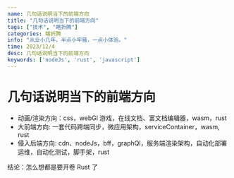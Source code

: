 ```yaml
---
name: 几句话说明当下的前端方向
title: "几句话说明当下的前端方向"
tags: ["技术", "瞎折腾"]
categories: 瞎折腾
info: "从业小几年，半点小牢骚，一点小体验。"
time: 2023/12/4
desc: 几句话说明当下的前端方向
keywords: ['nodeJs', 'rust', 'javascript']
---
```


# 几句话说明当下的前端方向

- 动画/渲染方向：css，webGl 游戏，在线文档、富文档编辑器，wasm，rust
- 大前端方向: 一套代码跨端同步，微应用架构，serviceContainer，wasm, rust
- 侵入后端方向:  cdn、nodeJs，bff，graphQl，服务端渲染架构，自动化部署运维，自动化测试，脚手架，rust

结论：怎么想都是要开卷 Rust 了

